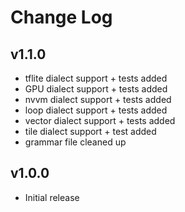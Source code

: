 # Change Log

## v1.1.0
- tflite dialect support + tests added  
- GPU dialect support + tests added  
- nvvm dialect support + tests added  
- loop dialect support + tests added  
- vector dialect support + tests added  
- tile dialect support + test added  
- grammar file cleaned up  

## v1.0.0

- Initial release